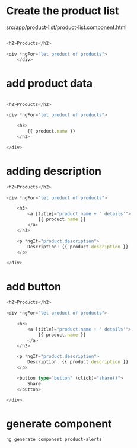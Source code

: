 # Create the product list

src/app/product-list/product-list.component.html
```ts

<h2>Products</h2>

<div *ngFor="let product of products">
    </div>

````
# add product data

```ts

<h2>Products</h2>

<div *ngFor="let product of products">

    <h3>
        {{ product.name }}
    </h3>

</div>

````
# adding description

```ts
<h2>Products</h2>

<div *ngFor="let product of products">

    <h3>
        <a [title]="product.name + ' details'">
            {{ product.name }}
        </a>
    </h3>

    <p *ngIf="product.description">
        Description: {{ product.description }}
    </p>

</div>

````
# add button

```ts
<h2>Products</h2>

<div *ngFor="let product of products">

    <h3>
        <a [title]="product.name + ' details'">
            {{ product.name }}
        </a>
    </h3>

    <p *ngIf="product.description">
        Description: {{ product.description }}
    </p>

    <button type="button" (click)="share()">
        Share
    </button>

</div>


````
# generate component

```
ng generate component product-alerts

````

```ts


````

```ts


````

```ts


````
